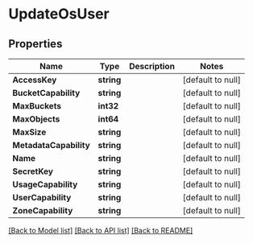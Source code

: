 # UpdateOsUser

## Properties
Name | Type | Description | Notes
------------ | ------------- | ------------- | -------------
**AccessKey** | **string** |  | [default to null]
**BucketCapability** | **string** |  | [default to null]
**MaxBuckets** | **int32** |  | [default to null]
**MaxObjects** | **int64** |  | [default to null]
**MaxSize** | **string** |  | [default to null]
**MetadataCapability** | **string** |  | [default to null]
**Name** | **string** |  | [default to null]
**SecretKey** | **string** |  | [default to null]
**UsageCapability** | **string** |  | [default to null]
**UserCapability** | **string** |  | [default to null]
**ZoneCapability** | **string** |  | [default to null]

[[Back to Model list]](../README.md#documentation-for-models) [[Back to API list]](../README.md#documentation-for-api-endpoints) [[Back to README]](../README.md)



